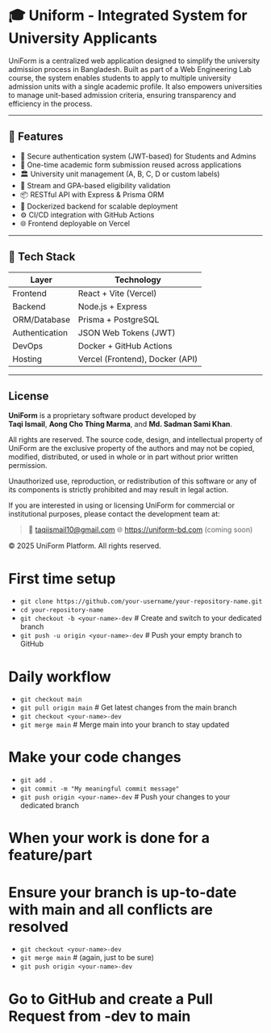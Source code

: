 # 🎓 Uniform - Integrated System for University Applicants

UniForm is a centralized web application designed to simplify the university admission process in Bangladesh. Built as part of a Web Engineering Lab course, the system enables students to apply to multiple university admission units with a single academic profile. It also empowers universities to manage unit-based admission criteria, ensuring transparency and efficiency in the process.

---

## 🚀 Features

-   🔐 Secure authentication system (JWT-based) for Students and Admins
-   📝 One-time academic form submission reused across applications
-   🏛️ University unit management (A, B, C, D or custom labels)
-   🎯 Stream and GPA-based eligibility validation
-   📦 RESTful API with Express & Prisma ORM
-   🐳 Dockerized backend for scalable deployment
-   ⚙️ CI/CD integration with GitHub Actions
-   🌐 Frontend deployable on Vercel

---

## 🧱 Tech Stack

| Layer          | Technology                      |
| -------------- | ------------------------------- |
| Frontend       | React + Vite (Vercel)           |
| Backend        | Node.js + Express               |
| ORM/Database   | Prisma + PostgreSQL             |
| Authentication | JSON Web Tokens (JWT)           |
| DevOps         | Docker + GitHub Actions         |
| Hosting        | Vercel (Frontend), Docker (API) |

---

## License

**UniForm** is a proprietary software product developed by  
**Taqi Ismail**, **Aong Cho Thing Marma**, and **Md. Sadman Sami Khan**.

All rights are reserved. The source code, design, and intellectual property of UniForm are the exclusive property of the authors and may not be copied, modified, distributed, or used in whole or in part without prior written permission.

Unauthorized use, reproduction, or redistribution of this software or any of its components is strictly prohibited and may result in legal action.

If you are interested in using or licensing UniForm for commercial or institutional purposes, please contact the development team at:

> 📧 taqiismail10@gmail.com
> 🌐 https://uniform-bd.com (coming soon)

© 2025 UniForm Platform. All rights reserved.

# First time setup

-   `git clone https://github.com/your-username/your-repository-name.git`
-   `cd your-repository-name`
-   `git checkout -b <your-name>-dev` # Create and switch to your dedicated branch
-   `git push -u origin <your-name>-dev` # Push your empty branch to GitHub

# Daily workflow

-   `git checkout main`
-   `git pull origin main` # Get latest changes from the main branch
-   `git checkout <your-name>-dev`
-   `git merge main` # Merge main into your branch to stay updated

# Make your code changes

-   `git add .`
-   `git commit -m "My meaningful commit message"`
-   `git push origin <your-name>-dev` # Push your changes to your dedicated branch

# When your work is done for a feature/part

# Ensure your branch is up-to-date with main and all conflicts are resolved

-   `git checkout <your-name>-dev`
-   `git merge main` # (again, just to be sure)
-   `git push origin <your-name>-dev`

# Go to GitHub and create a Pull Request from <your-name>-dev to main

